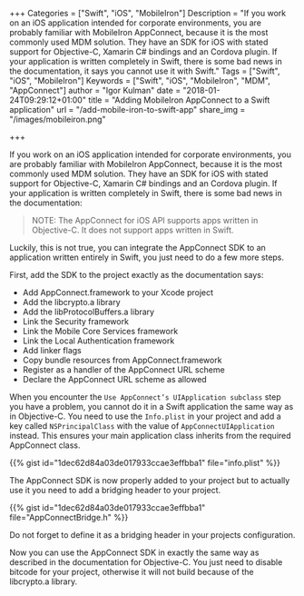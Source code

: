 +++
Categories = ["Swift", "iOS", "MobileIron"]
Description = "If you work on an iOS application intended for corporate environments, you are probably familiar with MobileIron AppConnect, because it is the most commonly used MDM solution. They have an SDK for iOS with stated support for Objective-C, Xamarin C# bindings and an Cordova plugin. If your application is written completely in Swift, there is some bad news in the documentation, it says you cannot use it with Swift."
Tags = ["Swift", "iOS", "MobileIron"]
Keywords = ["Swift", "iOS", "MobileIron", "MDM", "AppConnect"]
author = "Igor Kulman"
date = "2018-01-24T09:29:12+01:00"
title = "Adding MobileIron AppConnect to a Swift application"
url = "/add-mobile-iron-to-swift-app"
share_img = "/images/mobileiron.png"

+++

If you work on an iOS application intended for corporate environments, you are probably familiar with MobileIron AppConnect, because it is the most commonly used MDM solution. They have an SDK for iOS with stated support for Objective-C, Xamarin C# bindings and an Cordova plugin. If your application is written completely in Swift, there is some bad news in the documentation:

<blockquote>
	NOTE: The AppConnect for iOS API supports apps written in Objective-C. It does not support apps written in Swift.
</blockquote>

Luckily, this is not true, you can integrate the AppConnect SDK to an application written entirely in Swift, you just need to do a few more steps. 

First, add the SDK to the project exactly as the documentation says:

* Add AppConnect.framework to your Xcode project
* Add the libcrypto.a library
* Add the libProtocolBuffers.a library
* Link the Security framework
* Link the Mobile Core Services framework
* Link the Local Authentication framework
* Add linker flags
* Copy bundle resources from AppConnect.framework
* Register as a handler of the AppConnect URL scheme
* Declare the AppConnect URL scheme as allowed

When you encounter the `Use AppConnect’s UIApplication subclass` step you have a problem, you cannot do it in a Swift application the same way as in Objective-C. You need to use the `Info.plist` in your project and add a key called `NSPrincipalClass` with the value of `AppConnectUIApplication` instead. This ensures your main application class inherits from the required AppConnect class. 

{{% gist id="1dec62d84a03de017933ccae3effbba1" file="info.plist" %}}

<!--more-->

The AppConnect SDK is now properly added to your project but to actually use it you need to add a bridging header to your project. 

{{% gist id="1dec62d84a03de017933ccae3effbba1" file="AppConnectBridge.h" %}}

Do not forget to define it as a bridging header in your projects configuration. 

Now you can use the AppConnect SDK in exactly the same way as described in the documentation for Objective-C. You just need to disable bitcode for your project, otherwise it will not build because of the libcrypto.a library.